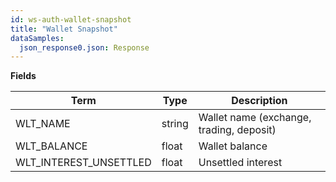 ```yaml
---
id: ws-auth-wallet-snapshot
title: "Wallet Snapshot"
dataSamples:
  json_response0.json: Response
---
```


**Fields**

Term | Type | Description
-- | -- | --
WLT_NAME | string | Wallet name (exchange, trading, deposit)
WLT_BALANCE | float | Wallet balance
WLT_INTEREST_UNSETTLED | float | Unsettled interest
